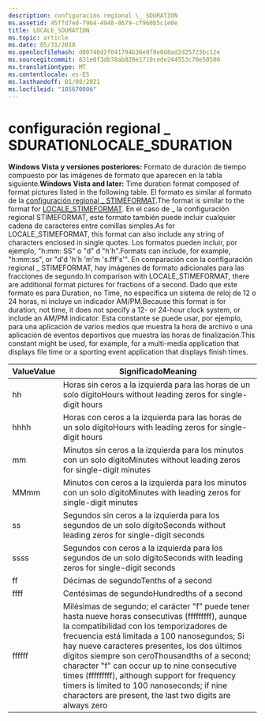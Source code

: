 ```yaml
---
description: configuración regional \_ SDURATION
ms.assetid: 45ffd7ed-f964-4948-8679-cf960b5c1e0e
title: LOCALE_SDURATION
ms.topic: article
ms.date: 05/31/2018
ms.openlocfilehash: d00740d2f041794b36e8f0e0d8ad2d25723bc12e
ms.sourcegitcommit: 831e8f3db78ab820e1710cede244553c70e50500
ms.translationtype: MT
ms.contentlocale: es-ES
ms.lasthandoff: 01/08/2021
ms.locfileid: "105670006"
---
```

# <a name="locale_sduration"></a><span data-ttu-id="30067-103">configuración regional \_ SDURATION</span><span class="sxs-lookup"><span data-stu-id="30067-103">LOCALE\_SDURATION</span></span>

<span data-ttu-id="30067-104">**Windows Vista y versiones posteriores:** Formato de duración de tiempo compuesto por las imágenes de formato que aparecen en la tabla siguiente.</span><span class="sxs-lookup"><span data-stu-id="30067-104">**Windows Vista and later:** Time duration format composed of format pictures listed in the following table.</span></span> <span data-ttu-id="30067-105">El formato es similar al formato de la [configuración regional \_ STIMEFORMAT](locale-stime-constants.md).</span><span class="sxs-lookup"><span data-stu-id="30067-105">The format is similar to the format for [LOCALE\_STIMEFORMAT](locale-stime-constants.md).</span></span> <span data-ttu-id="30067-106">En el caso de \_ la configuración regional STIMEFORMAT, este formato también puede incluir cualquier cadena de caracteres entre comillas simples.</span><span class="sxs-lookup"><span data-stu-id="30067-106">As for LOCALE\_STIMEFORMAT, this format can also include any string of characters enclosed in single quotes.</span></span> <span data-ttu-id="30067-107">Los formatos pueden incluir, por ejemplo, "h:mm: SS" o "d" d "h'h".</span><span class="sxs-lookup"><span data-stu-id="30067-107">Formats can include, for example, "h:mm:ss", or "d'd 'h'h 'm'm 's.fff's'".</span></span> <span data-ttu-id="30067-108">En comparación con la configuración regional \_ STIMEFORMAT, hay imágenes de formato adicionales para las fracciones de segundo.</span><span class="sxs-lookup"><span data-stu-id="30067-108">In comparison with LOCALE\_STIMEFORMAT, there are additional format pictures for fractions of a second.</span></span> <span data-ttu-id="30067-109">Dado que este formato es para Duration, no Time, no especifica un sistema de reloj de 12 o 24 horas, ni incluye un indicador AM/PM.</span><span class="sxs-lookup"><span data-stu-id="30067-109">Because this format is for duration, not time, it does not specify a 12- or 24-hour clock system, or include an AM/PM indicator.</span></span> <span data-ttu-id="30067-110">Esta constante se puede usar, por ejemplo, para una aplicación de varios medios que muestra la hora de archivo o una aplicación de eventos deportivos que muestra las horas de finalización.</span><span class="sxs-lookup"><span data-stu-id="30067-110">This constant might be used, for example, for a multi-media application that displays file time or a sporting event application that displays finish times.</span></span>



| <span data-ttu-id="30067-111">Value</span><span class="sxs-lookup"><span data-stu-id="30067-111">Value</span></span> | <span data-ttu-id="30067-112">Significado</span><span class="sxs-lookup"><span data-stu-id="30067-112">Meaning</span></span>                                                                                                                                                                                                                             |
|-------|-------------------------------------------------------------------------------------------------------------------------------------------------------------------------------------------------------------------------------------|
| <span data-ttu-id="30067-113">h</span><span class="sxs-lookup"><span data-stu-id="30067-113">h</span></span>     | <span data-ttu-id="30067-114">Horas sin ceros a la izquierda para las horas de un solo dígito</span><span class="sxs-lookup"><span data-stu-id="30067-114">Hours without leading zeros for single-digit hours</span></span>                                                                                                                                                                                  |
| <span data-ttu-id="30067-115">hh</span><span class="sxs-lookup"><span data-stu-id="30067-115">hh</span></span>    | <span data-ttu-id="30067-116">Horas con ceros a la izquierda para las horas de un solo dígito</span><span class="sxs-lookup"><span data-stu-id="30067-116">Hours with leading zeros for single-digit hours</span></span>                                                                                                                                                                                     |
| <span data-ttu-id="30067-117">m</span><span class="sxs-lookup"><span data-stu-id="30067-117">m</span></span>     | <span data-ttu-id="30067-118">Minutos sin ceros a la izquierda para los minutos con un solo dígito</span><span class="sxs-lookup"><span data-stu-id="30067-118">Minutes without leading zeros for single-digit minutes</span></span>                                                                                                                                                                              |
| <span data-ttu-id="30067-119">MM</span><span class="sxs-lookup"><span data-stu-id="30067-119">mm</span></span>    | <span data-ttu-id="30067-120">Minutos con ceros a la izquierda para los minutos con un solo dígito</span><span class="sxs-lookup"><span data-stu-id="30067-120">Minutes with leading zeros for single-digit minutes</span></span>                                                                                                                                                                                 |
| <span data-ttu-id="30067-121">s</span><span class="sxs-lookup"><span data-stu-id="30067-121">s</span></span>     | <span data-ttu-id="30067-122">Segundos sin ceros a la izquierda para los segundos de un solo dígito</span><span class="sxs-lookup"><span data-stu-id="30067-122">Seconds without leading zeros for single-digit seconds</span></span>                                                                                                                                                                              |
| <span data-ttu-id="30067-123">ss</span><span class="sxs-lookup"><span data-stu-id="30067-123">ss</span></span>    | <span data-ttu-id="30067-124">Segundos con ceros a la izquierda para los segundos de un solo dígito</span><span class="sxs-lookup"><span data-stu-id="30067-124">Seconds with leading zeros for single-digit seconds</span></span>                                                                                                                                                                                 |
| <span data-ttu-id="30067-125">f</span><span class="sxs-lookup"><span data-stu-id="30067-125">f</span></span>     | <span data-ttu-id="30067-126">Décimas de segundo</span><span class="sxs-lookup"><span data-stu-id="30067-126">Tenths of a second</span></span>                                                                                                                                                                                                                  |
| <span data-ttu-id="30067-127">ff</span><span class="sxs-lookup"><span data-stu-id="30067-127">ff</span></span>    | <span data-ttu-id="30067-128">Centésimas de segundo</span><span class="sxs-lookup"><span data-stu-id="30067-128">Hundredths of a second</span></span>                                                                                                                                                                                                              |
| <span data-ttu-id="30067-129">fff</span><span class="sxs-lookup"><span data-stu-id="30067-129">fff</span></span>   | <span data-ttu-id="30067-130">Milésimas de segundo; el carácter "f" puede tener hasta nueve horas consecutivas (fffffffff), aunque la compatibilidad con los temporizadores de frecuencia está limitada a 100 nanosegundos; Si hay nueve caracteres presentes, los dos últimos dígitos siempre son cero</span><span class="sxs-lookup"><span data-stu-id="30067-130">Thousandths of a second; character "f" can occur up to nine consecutive times (fffffffff), although support for frequency timers is limited to 100 nanoseconds; if nine characters are present, the last two digits are always zero</span></span> |



 

 

 



